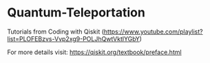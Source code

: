 # Quantum-Teleportation

Tutorials from Coding with Qiskit (https://www.youtube.com/playlist?list=PLOFEBzvs-Vvp2xg9-POLJhQwtVktlYGbY)

For more details visit: https://qiskit.org/textbook/preface.html
